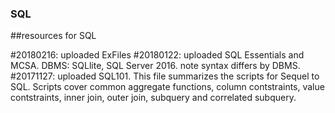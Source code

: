 ### SQL
##resources for SQL

#20180216: uploaded ExFiles
#20180122: uploaded SQL Essentials and MCSA.  DBMS: SQLlite, SQL Server 2016. note syntax differs by DBMS.   
#20171127: uploaded SQL101. This file summarizes the scripts for Sequel to SQL.  Scripts cover common aggregate functions, column contstraints, value contstraints, inner join, outer join, subquery and correlated subquery.

